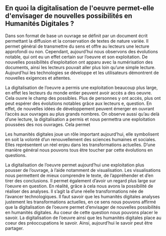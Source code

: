
## En quoi la digitalisation de l'oeuvre permet-elle d'envisager de nouvelles possibilités en Humanités Digitales ?

Dans son format de base un ouvrage se définit par un document écrit permettant la diffusion et la conservation de textes de nature variée. Il permet général de transmettre du sens et offre au lecteurs une lecture approfondi ou non. Cependant, aujourd’hui nous observons des évolutions notable, qui ont eu un effet certain sur l’oeuvre et son exploitation. De nouvelles possibilités d’exploitation ont apparu avec la numérisation des documents, ainsi les lecteurs pouvait aller plus loin qu’une simple lecture. Aujourd’hui les technologies se développe et les utilisateurs démontrent de nouvelles exigences et attentes. 

La digitalisation de l’oeuvre a permis une exploitation beaucoup plus large, en effet les lecteurs du monde entier peuvent avoir accès a des oeuvre. Cela ouvre le champ des possibles. Plus de personnes y ont accès, plus ont peut espérer des évolutions notables grâce aux lecteurs e, question. En effet, de nouvelles idées de développement peuvent émerger en ouvrant l’accès aux ouvrages au plus grands nombres. 
On observe aussi qu’au delà d’une lecture, la digitalisation a permis et nous permettra une exploitation poussées des nos ouvrages. Cela permet 

Les humanités digitales joue un rôle important aujourd’hui, elle symbolisent en soit la volonté d’un renouvellement des sciences humaines et sociales. Elles représentent un réel enjeu dans les transformations actuelles. D’une manière général nous pouvons tous être toucher par cette évolutions en questions. 

La digitalisation de l’oeuvre permet aujourd’hui une exploitation plus pousser de l’ouvrage, à l’aide notamment de visualisation. Les visualisations nous permettent de mieux comprendre le texte, de l’appréhender et d’en tirer des conclusions. Il permet également d’avoir un regard plus large sur l’oeuvre en question. En réalité, grâce à cela nous avons la possibilité de réaliser des analyses. Il s’agit la d’une réelle transformations née de l’avancer technologiques. Il faut savoir que les humanités digitales analyses justement les transformations actuelles, en ce sens nous pouvons affirmé que la digitalisation de l’oeuvre permet d’envisager de nouvelles possibilités en humanités digitales. Au coeur de cette question nous pouvons placer le savoir. La digitalisation de l’oeuvre ainsi que les humanités digitales place au coeur des préoccupations le savoir. Ainsi, aujourd’hui le savoir peut être partager. 
